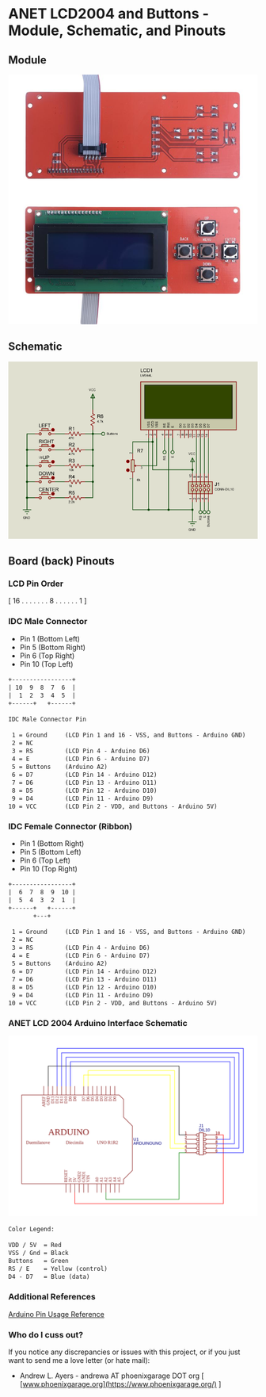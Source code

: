 # ANET LCD2004 and Buttons - Module, Schematic, and Pinouts #

## Module ##

![ANET LCD 2004](LCD2004.jpg)

## Schematic ##

![ANET LCD 2004 Schematic](LCD2004-schematic.png)

## Board (back) Pinouts ##

### LCD Pin Order ###

[ 16 . . . . . . . 8 . . . . . . 1 ]

### IDC Male Connector ###

  * Pin 1 (Bottom Left)
  * Pin 5 (Bottom Right)
  * Pin 6 (Top Right)
  * Pin 10 (Top Left)
``` 
+-----------------+ 
| 10  9  8  7  6  |
|  1  2  3  4  5  |
+------+   +------+ 

IDC Male Connector Pin

 1 = Ground     (LCD Pin 1 and 16 - VSS, and Buttons - Arduino GND)
 2 = NC
 3 = RS         (LCD Pin 4 - Arduino D6)
 4 = E          (LCD Pin 6 - Arduino D7)
 5 = Buttons    (Arduino A2)
 6 = D7         (LCD Pin 14 - Arduino D12)
 7 = D6         (LCD Pin 13 - Arduino D11)
 8 = D5         (LCD Pin 12 - Arduino D10)
 9 = D4         (LCD Pin 11 - Arduino D9)
10 = VCC        (LCD Pin 2 - VDD, and Buttons - Arduino 5V)
```

### IDC Female Connector (Ribbon) ###

  * Pin 1 (Bottom Right)
  * Pin 5 (Bottom Left)
  * Pin 6 (Top Left)
  * Pin 10 (Top Right)

```
+-----------------+
|  6  7  8  9  10 |
|  5  4  3  2  1  |
+------+   +------+
       +---+

 1 = Ground     (LCD Pin 1 and 16 - VSS, and Buttons - Arduino GND)
 2 = NC
 3 = RS         (LCD Pin 4 - Arduino D6)
 4 = E          (LCD Pin 6 - Arduino D7)
 5 = Buttons    (Arduino A2)
 6 = D7         (LCD Pin 14 - Arduino D12)
 7 = D6         (LCD Pin 13 - Arduino D11)
 8 = D5         (LCD Pin 12 - Arduino D10)
 9 = D4         (LCD Pin 11 - Arduino D9)
10 = VCC        (LCD Pin 2 - VDD, and Buttons - Arduino 5V)
```

### ANET LCD 2004 Arduino Interface Schematic ###

![ANET LCD 2004 Arduino Interface Schematic](LCD2004-arduino-interface-schematic.png)

```
Color Legend:

VDD / 5V  = Red
VSS / Gnd = Black
Buttons   = Green
RS / E    = Yellow (control)
D4 - D7   = Blue (data)
```

### Additional References ###

[Arduino Pin Usage Reference](../general/pins.md)

### Who do I cuss out? ###

If you notice any discrepancies or issues with this project, or if you just want to send me a love letter (or hate mail):

* Andrew L. Ayers - andrewa AT phoenixgarage DOT org [ [www.phoenixgarage.org](https://www.phoenixgarage.org/) ]